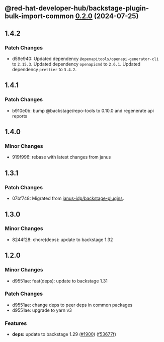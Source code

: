 ## @red-hat-developer-hub/backstage-plugin-bulk-import-common [0.2.0](https://github.com/janus-idp/backstage-plugins/compare/@red-hat-developer-hub/backstage-plugin-bulk-import-common@0.1.0...@red-hat-developer-hub/backstage-plugin-bulk-import-common@0.2.0) (2024-07-25)

## 1.4.2

### Patch Changes

- d59e940: Updated dependency `@openapitools/openapi-generator-cli` to `2.15.3`.
  Updated dependency `openapicmd` to `2.6.1`.
  Updated dependency `prettier` to `3.4.2`.

## 1.4.1

### Patch Changes

- b910e0b: bump @backstage/repo-tools to 0.10.0 and regenerate api reports

## 1.4.0

### Minor Changes

- 919f996: rebase with latest changes from janus

## 1.3.1

### Patch Changes

- 07bf748: Migrated from [janus-idp/backstage-plugins](https://github.com/janus-idp/backstage-plugins).

## 1.3.0

### Minor Changes

- 8244f28: chore(deps): update to backstage 1.32

## 1.2.0

### Minor Changes

- d9551ae: feat(deps): update to backstage 1.31

### Patch Changes

- d9551ae: change deps to peer deps in common packages
- d9551ae: upgrade to yarn v3

### Features

- **deps:** update to backstage 1.29 ([#1900](https://github.com/janus-idp/backstage-plugins/issues/1900)) ([f53677f](https://github.com/janus-idp/backstage-plugins/commit/f53677fb02d6df43a9de98c43a9f101a6db76802))
